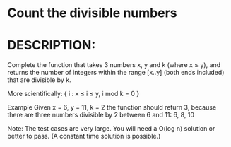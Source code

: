 # Count the divisible numbers
# DESCRIPTION:
Complete the function that takes 3 numbers x, y and k (where x ≤ y), and returns the number of integers within the range [x..y] (both ends included) that are divisible by k.

More scientifically: { i : x ≤ i ≤ y, i mod k = 0 }

Example
Given x = 6, y = 11, k = 2 the function should return 3, because there are three numbers divisible by 2 between 6 and 11: 6, 8, 10

Note: The test cases are very large. You will need a O(log n) solution or better to pass. (A constant time solution is possible.)
